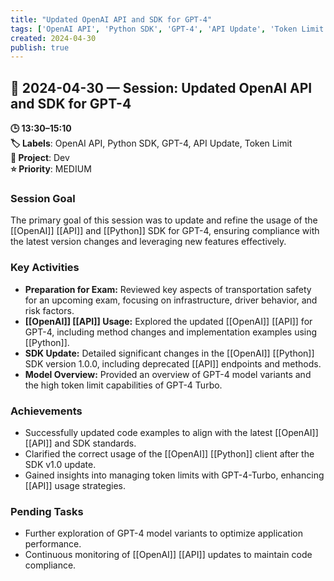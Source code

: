 ```yaml
---
title: "Updated OpenAI API and SDK for GPT-4"
tags: ['OpenAI API', 'Python SDK', 'GPT-4', 'API Update', 'Token Limit']
created: 2024-04-30
publish: true
---
```


## 📅 2024-04-30 — Session: Updated OpenAI API and SDK for GPT-4

**🕒 13:30–15:10**  
**🏷️ Labels**: OpenAI API, Python SDK, GPT-4, API Update, Token Limit  
**📂 Project**: Dev  
**⭐ Priority**: MEDIUM  


### Session Goal
The primary goal of this session was to update and refine the usage of the [[OpenAI]] [[API]] and [[Python]] SDK for GPT-4, ensuring compliance with the latest version changes and leveraging new features effectively.

### Key Activities
- **Preparation for Exam:** Reviewed key aspects of transportation safety for an upcoming exam, focusing on infrastructure, driver behavior, and risk factors.
- **[[OpenAI]] [[API]] Usage:** Explored the updated [[OpenAI]] [[API]] for GPT-4, including method changes and implementation examples using [[Python]].
- **SDK Update:** Detailed significant changes in the [[OpenAI]] [[Python]] SDK version 1.0.0, including deprecated [[API]] endpoints and methods.
- **Model Overview:** Provided an overview of GPT-4 model variants and the high token limit capabilities of GPT-4 Turbo.

### Achievements
- Successfully updated code examples to align with the latest [[OpenAI]] [[API]] and SDK standards.
- Clarified the correct usage of the [[OpenAI]] [[Python]] client after the SDK v1.0 update.
- Gained insights into managing token limits with GPT-4-Turbo, enhancing [[API]] usage strategies.

### Pending Tasks
- Further exploration of GPT-4 model variants to optimize application performance.
- Continuous monitoring of [[OpenAI]] [[API]] updates to maintain code compliance.

